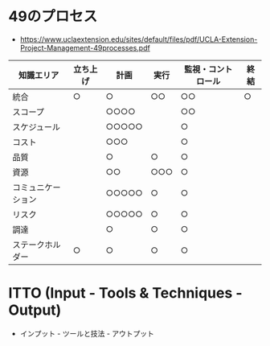 # 49のプロセス
- https://www.uclaextension.edu/sites/default/files/pdf/UCLA-Extension-Project-Management-49processes.pdf

|知識エリア|立ち上げ|計画|実行|監視・コントロール|終結
|---|---|---|---|---|---|
|統合|○|○ |○○|○○|○|
|スコープ|  |○○○○|   |○○|   |
|スケジュール|  |○○○○○|   |○|   |
|コスト|  |○○○|   |○|   |
|品質|  |○|○|○|   |
|資源|  |○○|○○○|○|   |
|コミュニケーション|  |○○○○○|○|○|   |
|リスク|  |○○○○○|○|○|  |
|調達|  |○|○|○|   |
|ステークホルダー|○|○|○|○|   |
# ITTO (Input - Tools & Techniques - Output)
- インプット - ツールと技法 - アウトプット
